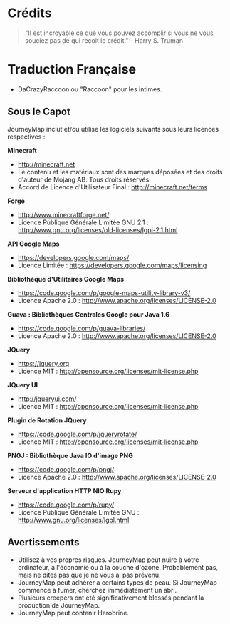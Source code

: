 # **Crédits**

> "Il est incroyable ce que vous pouvez accomplir si vous ne vous souciez pas de qui reçoit le crédit." - Harry S. Truman

# **Traduction Française**
- DaCrazyRaccoon ou "Raccoon" pour les intimes.

## **Sous le Capot**

JourneyMap inclut et/ou utilise les logiciels suivants sous leurs licences respectives :

**Minecraft**

- <http://minecraft.net>
- Le contenu et les matériaux sont des marques déposées et des droits d'auteur de Mojang AB. Tous droits réservés.
- Accord de Licence d'Utilisateur Final : <http://minecraft.net/terms>

**Forge**

- <http://www.minecraftforge.net/>
- Licence Publique Générale Limitée GNU 2.1 : <http://www.gnu.org/licenses/old-licenses/lgpl-2.1.html>

**API Google Maps**

- <https://developers.google.com/maps/>
- Licence Limitée : <https://developers.google.com/maps/licensing>

**Bibliothèque d'Utilitaires Google Maps**

- <https://code.google.com/p/google-maps-utility-library-v3/>
- Licence Apache 2.0 : <http://www.apache.org/licenses/LICENSE-2.0>

**Guava : Bibliothèques Centrales Google pour Java 1.6**

- <https://code.google.com/p/guava-libraries/>
- Licence Apache 2.0 : <http://www.apache.org/licenses/LICENSE-2.0>

**JQuery**

- <https://jquery.org>
- Licence MIT : <http://opensource.org/licenses/mit-license.php>

**JQuery UI**

- <http://jqueryui.com/>
- Licence MIT : <http://opensource.org/licenses/mit-license.php>

**Plugin de Rotation JQuery**

- <https://code.google.com/p/jqueryrotate/>
- Licence MIT : <http://opensource.org/licenses/mit-license.php>

**PNGJ : Bibliothèque Java IO d'image PNG**

- <https://code.google.com/p/pngj/>
- Licence Apache 2.0 : <http://www.apache.org/licenses/LICENSE-2.0>

**Serveur d'application HTTP NIO Rupy**
- <https://code.google.com/p/rupy/>
- Licence Publique Générale Limitée GNU : <http://www.gnu.org/licenses/lgpl.html>

## **Avertissements**

- Utilisez à vos propres risques. JourneyMap peut nuire à votre ordinateur, à l'économie ou à la couche d'ozone. Probablement pas, mais ne dites pas que je ne vous ai pas prévenu.
- JourneyMap peut adhérer à certains types de peau. Si JourneyMap commence à fumer, cherchez immédiatement un abri.
- Plusieurs creepers ont été significativement blessés pendant la production de JourneyMap.
- JourneyMap peut contenir Herobrine.